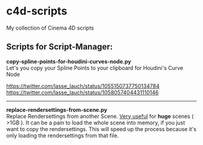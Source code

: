 # c4d-scripts
My collection of Cinema 4D scripts

Scripts for Script-Manager:
---
![<gif>](https://github.com/lasselauch/c4d-scripts/blob/master/img/copy-spline-points-for-houdini-curves-node.gif)</br>
<b>copy-spline-points-for-houdini-curves-node.py</b></br>
Let's you copy your Spline Points to your clipboard for Houdini's Curve Node</br>

https://twitter.com/lasse_lauch/status/1055150737750134784</br>
https://twitter.com/lasse_lauch/status/1058057404431110146</br>

---
<b>replace-rendersettings-from-scene.py</b></br>
Replace Rendersettings from another Scene. <u>Very useful</u> for <b>huge</b> scenes ( >1GB ). It can be a pain to load the whole scene into memory, if you just want to copy the rendersettings. This will speed up the process because it's only loading the rendersettings from that file.</br>
